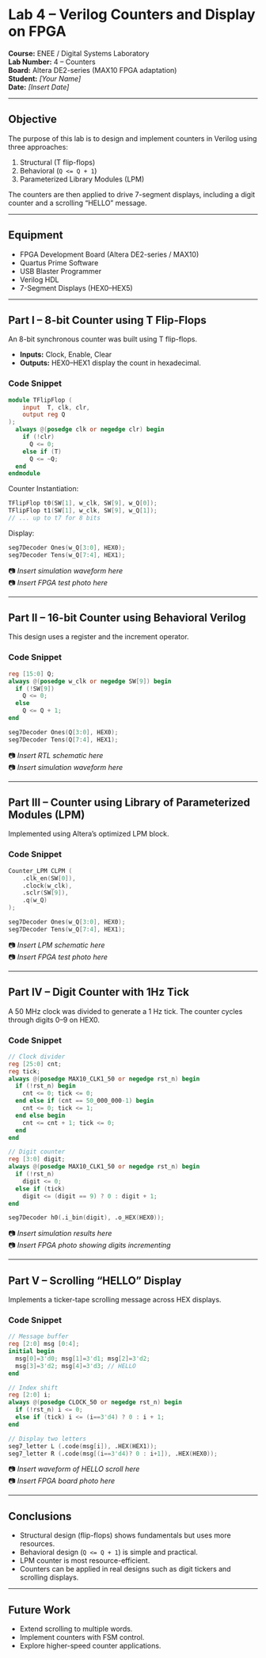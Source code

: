 # Lab 4 – Verilog Counters and Display on FPGA

**Course:** ENEE / Digital Systems Laboratory  
**Lab Number:** 4 – Counters  
**Board:** Altera DE2-series (MAX10 FPGA adaptation)  
**Student:** *[Your Name]*  
**Date:** *[Insert Date]*  

---

## Objective
The purpose of this lab is to design and implement counters in Verilog using three approaches:  
1. Structural (T flip-flops)  
2. Behavioral (`Q <= Q + 1`)  
3. Parameterized Library Modules (LPM)  

The counters are then applied to drive 7-segment displays, including a digit counter and a scrolling “HELLO” message.

---

## Equipment
- FPGA Development Board (Altera DE2-series / MAX10)  
- Quartus Prime Software  
- USB Blaster Programmer  
- Verilog HDL  
- 7-Segment Displays (HEX0–HEX5)  

---

## Part I – 8-bit Counter using T Flip-Flops

An 8-bit synchronous counter was built using T flip-flops.  
- **Inputs:** Clock, Enable, Clear  
- **Outputs:** HEX0–HEX1 display the count in hexadecimal.  

### Code Snippet
```verilog
module TFlipFlop (
    input  T, clk, clr,
    output reg Q
);
  always @(posedge clk or negedge clr) begin
    if (!clr)
      Q <= 0;
    else if (T)
      Q <= ~Q;
  end
endmodule
```

Counter Instantiation:
```verilog
TFlipFlop t0(SW[1], w_clk, SW[9], w_Q[0]);
TFlipFlop t1(SW[1], w_clk, SW[9], w_Q[1]);
// ... up to t7 for 8 bits
```

Display:
```verilog
seg7Decoder Ones(w_Q[3:0], HEX0);
seg7Decoder Tens(w_Q[7:4], HEX1);
```

📷 *Insert simulation waveform here*  
📷 *Insert FPGA test photo here*  

---

## Part II – 16-bit Counter using Behavioral Verilog

This design uses a register and the increment operator.

### Code Snippet
```verilog
reg [15:0] Q;
always @(posedge w_clk or negedge SW[9]) begin
  if (!SW[9])
    Q <= 0;
  else
    Q <= Q + 1;
end

seg7Decoder Ones(Q[3:0], HEX0);
seg7Decoder Tens(Q[7:4], HEX1);
```

📷 *Insert RTL schematic here*  
📷 *Insert simulation waveform here*  

---

## Part III – Counter using Library of Parameterized Modules (LPM)

Implemented using Altera’s optimized LPM block.

### Code Snippet
```verilog
Counter_LPM CLPM (
    .clk_en(SW[0]),
    .clock(w_clk),
    .sclr(SW[9]),
    .q(w_Q)
);

seg7Decoder Ones(w_Q[3:0], HEX0);
seg7Decoder Tens(w_Q[7:4], HEX1);
```

📷 *Insert LPM schematic here*  
📷 *Insert FPGA test photo here*  

---

## Part IV – Digit Counter with 1Hz Tick

A 50 MHz clock was divided to generate a 1 Hz tick. The counter cycles through digits 0–9 on HEX0.

### Code Snippet
```verilog
// Clock divider
reg [25:0] cnt;
reg tick;
always @(posedge MAX10_CLK1_50 or negedge rst_n) begin
  if (!rst_n) begin
    cnt <= 0; tick <= 0;
  end else if (cnt == 50_000_000-1) begin
    cnt <= 0; tick <= 1;
  end else begin
    cnt <= cnt + 1; tick <= 0;
  end
end

// Digit counter
reg [3:0] digit;
always @(posedge MAX10_CLK1_50 or negedge rst_n) begin
  if (!rst_n)
    digit <= 0;
  else if (tick)
    digit <= (digit == 9) ? 0 : digit + 1;
end

seg7Decoder h0(.i_bin(digit), .o_HEX(HEX0));
```

📷 *Insert simulation results here*  
📷 *Insert FPGA photo showing digits incrementing*  

---

## Part V – Scrolling “HELLO” Display

Implements a ticker-tape scrolling message across HEX displays.  

### Code Snippet
```verilog
// Message buffer
reg [2:0] msg [0:4];
initial begin
  msg[0]=3'd0; msg[1]=3'd1; msg[2]=3'd2;
  msg[3]=3'd2; msg[4]=3'd3; // HELLO
end

// Index shift
reg [2:0] i;
always @(posedge CLOCK_50 or negedge rst_n) begin
  if (!rst_n) i <= 0;
  else if (tick) i <= (i==3'd4) ? 0 : i + 1;
end

// Display two letters
seg7_letter L (.code(msg[i]), .HEX(HEX1));
seg7_letter R (.code(msg[(i==3'd4)? 0 : i+1]), .HEX(HEX0));
```

📷 *Insert waveform of HELLO scroll here*  
📷 *Insert FPGA board photo here*  

---

## Conclusions
- Structural design (flip-flops) shows fundamentals but uses more resources.  
- Behavioral design (`Q <= Q + 1`) is simple and practical.  
- LPM counter is most resource-efficient.  
- Counters can be applied in real designs such as digit tickers and scrolling displays.  

---

## Future Work
- Extend scrolling to multiple words.  
- Implement counters with FSM control.  
- Explore higher-speed counter applications.  
